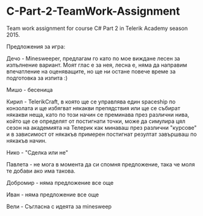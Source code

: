 # C-Part-2-TeamWork-Assignment
Team work assignment for course C# Part 2 in Telerik Academy season 2015.

Предложения за игра:

Дечо - Мinesweeper, предлагам го като по мое виждане лесен за изпълнение вариант.
Моят глас е за нея, лесна е, няма да направим впечатление на оценяващите,
но ще ни остане повече време за подготовка за изпита :)

Мишо - бесеница

Кирил - TelerikCraft, в която ще се управлява един spaceship по конзолата и ще избягват някакви препядствия или ще се събират някакви неща,
като по този начин се преминава през различни нива, който ще се определят от постигнати точки, може да симулира цял сезон на академията на
Телерик как минаваш през различни "курсове" и в зависимост от някакъв примерен постигнат резултат завършваш по някакъв начин. 

Нико - "Сделка или не"

Павлета - не мога в момента да си спомня предложение, така че моля те добави ако има такова. 

Добромир - няма предложение все още

Иван - няма предложение все още

Вели - Съгласна с идеята за minesweep